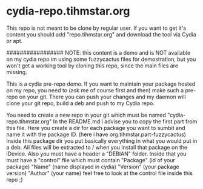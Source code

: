 cydia-repo.tihmstar.org
==========

This repo is not meant to be clone by regular user.
If you want to get it's content you should add "repo.tihmstar.org"
and download the tool via Cydia or apt.

#################
NOTE: this content is a demo and is NOT available on my cydia repo
	im using some fuzzycactus files for demostration, but you won't get a working tool
	by cloning this repo, since the main files are missing.


This is a cydia pre-repo demo.
If you want to maintain your package hosted on my repo, 
you need to (ask me of course first and then) make such a pre-repo on your git. 
There you can push your changes and my daemon will clone your git repo, 
build a deb and push to my Cydia repo.

You need to create a new repo in your git which must be named "cydia-repo.tihmstar.org"
In the README.md i advise you to copy the first part from this file.
Here you create a dir for each package you want to sumbit and name it with the package ID. (here i have org.tihmstar.part-fuzzycactus)
Inside this package dir you put basically everything in what you would put in a deb.
All files will be extracted to / when you install that package on the iDevice.
Also you must have a header a "DEBIAN" folder.
Inside that you must have a "control" file which must contain 
"Package" (id of your package)
"Name" (name displayed in cydia)
"Version" (your package version)
"Author" (your name)
feel free to look at the control file inside this repo ;)
